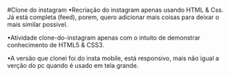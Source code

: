 #Clone do instagram
  •Recriação do instagram apenas usando HTML & Css. Já está completa (feed), porem, quero adicionar mais coisas para deixar o mais similar possivel.
  
  •Atividade clone-do-instagram apenas com o intuito de demonstrar conhecimento de HTML5 & CSS3.
  
  •A versão que clonei foi do insta mobile, está responsivo, mais não igual a verção do pc quando é usado em tela grande.
